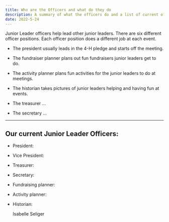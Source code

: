 ```yaml
---
title: Who are the Officers and what do they do
description: A summary of what the officers do and a list of current officers.
date: 2022-5-24
---
```


Junior Leader officers help lead other junior leaders. There are six different officer positions. Each officer position does a different job at each event. 

* The president usually leads in the 4-H pledge and starts off the meeting. 

* The fundraiser planner plans out fun fundraisers junior leaders get to do. 

* The activity planner plans fun activities for the junior leaders to do at meetings. 

* The historian takes pictures of junior leaders helping and having fun at events. 

* The treasurer ... 

* The secretary ... 

---
Our current Junior Leader Officers:
---

 * President:

  

 * Vice President:

  
  
 * Treasurer:

  
  
 * Secretary:

  
  
 * Fundraising planner:

  
  
 * Activity planner:

  
  
 * Historian:
 
   Isabelle Seliger